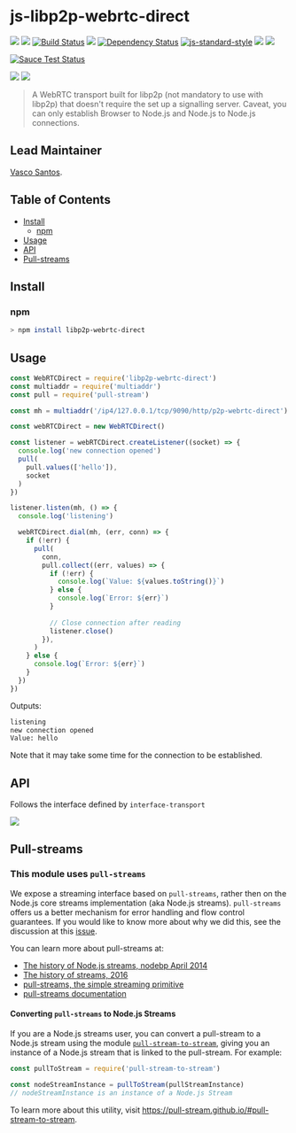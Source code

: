 # js-libp2p-webrtc-direct

[![](https://img.shields.io/badge/made%20by-Protocol%20Labs-blue.svg?style=flat-square)](http://ipn.io)
[![](https://img.shields.io/badge/freenode-%23ipfs-blue.svg?style=flat-square)](http://webchat.freenode.net/?channels=%23ipfs)
[![Build Status](https://travis-ci.org/libp2p/js-libp2p-webrtc-direct.svg?style=flat-square)](https://travis-ci.org/libp2p/js-libp2p-webrtc-direct)
![](https://img.shields.io/badge/coverage-%3F-yellow.svg?style=flat-square)
[![Dependency Status](https://david-dm.org/libp2p/js-libp2p-webrtc-direct.svg?style=flat-square)](https://david-dm.org/libp2p/js-libp2p-webrtc-direct)
[![js-standard-style](https://img.shields.io/badge/code%20style-standard-brightgreen.svg?style=flat-square)](https://github.com/feross/standard)
![](https://img.shields.io/badge/npm-%3E%3D3.0.0-orange.svg?style=flat-square)
![](https://img.shields.io/badge/Node.js-%3E%3D4.0.0-orange.svg?style=flat-square)

[![Sauce Test Status](https://saucelabs.com/browser-matrix/js-libp2p-webrtc-direct.svg)](https://saucelabs.com/u/js-libp2p-webrtc-direct)

![](https://raw.githubusercontent.com/libp2p/interface-connection/master/img/badge.png)
![](https://raw.githubusercontent.com/libp2p/interface-transport/master/img/badge.png)

> A WebRTC transport built for libp2p (not mandatory to use with libp2p) that doesn't require the set up a signalling server. Caveat, you can only establish Browser to Node.js and Node.js to Node.js connections.

## Lead Maintainer

[Vasco Santos](https://github.com/vasco-santos).

## Table of Contents

- [Install](#install)
  - [npm](#npm)
- [Usage](#usage)
- [API](#api)
- [Pull-streams](#pull-streams)


## Install

### npm

```bash
> npm install libp2p-webrtc-direct
```

## Usage

```js
const WebRTCDirect = require('libp2p-webrtc-direct')
const multiaddr = require('multiaddr')
const pull = require('pull-stream')

const mh = multiaddr('/ip4/127.0.0.1/tcp/9090/http/p2p-webrtc-direct')

const webRTCDirect = new WebRTCDirect()

const listener = webRTCDirect.createListener((socket) => {
  console.log('new connection opened')
  pull(
    pull.values(['hello']),
    socket
  )
})

listener.listen(mh, () => {
  console.log('listening')

  webRTCDirect.dial(mh, (err, conn) => {
    if (!err) {
      pull(
        conn,
        pull.collect((err, values) => {
          if (!err) {
            console.log(`Value: ${values.toString()}`)
          } else {
            console.log(`Error: ${err}`)
          }
          
          // Close connection after reading
          listener.close()
        }),
      )
    } else {
      console.log(`Error: ${err}`)
    }
  })
})
```

Outputs:

```sh
listening
new connection opened
Value: hello
```
Note that it may take some time for the connection to be established.

## API

Follows the interface defined by `interface-transport`

[![](https://raw.githubusercontent.com/diasdavid/interface-transport/master/img/badge.png)](https://github.com/libp2p/interface-transport)

## Pull-streams

### This module uses `pull-streams`

We expose a streaming interface based on `pull-streams`, rather then on the Node.js core streams implementation (aka Node.js streams). `pull-streams` offers us a better mechanism for error handling and flow control guarantees. If you would like to know more about why we did this, see the discussion at this [issue](https://github.com/ipfs/js-ipfs/issues/362).

You can learn more about pull-streams at:

- [The history of Node.js streams, nodebp April 2014](https://www.youtube.com/watch?v=g5ewQEuXjsQ)
- [The history of streams, 2016](http://dominictarr.com/post/145135293917/history-of-streams)
- [pull-streams, the simple streaming primitive](http://dominictarr.com/post/149248845122/pull-streams-pull-streams-are-a-very-simple)
- [pull-streams documentation](https://pull-stream.github.io/)

#### Converting `pull-streams` to Node.js Streams

If you are a Node.js streams user, you can convert a pull-stream to a Node.js stream using the module [`pull-stream-to-stream`](https://github.com/pull-stream/pull-stream-to-stream), giving you an instance of a Node.js stream that is linked to the pull-stream. For example:

```JavaScript
const pullToStream = require('pull-stream-to-stream')

const nodeStreamInstance = pullToStream(pullStreamInstance)
// nodeStreamInstance is an instance of a Node.js Stream
```

To learn more about this utility, visit https://pull-stream.github.io/#pull-stream-to-stream.
